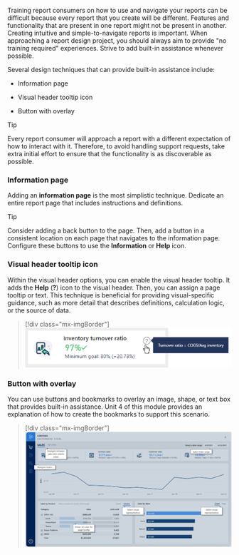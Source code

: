 Training report consumers on how to use and navigate your reports can be difficult because every report that you create will be different. Features and functionality that are present in one report might not be present in another. Creating intuitive and simple-to-navigate reports is important. When approaching a report design project, you should always aim to provide "no training required" experiences. Strive to add built-in assistance whenever possible.

Several design techniques that can provide built-in assistance include:

- Information page

- Visual header tooltip icon

- Button with overlay

> [!TIP]
> Every report consumer will approach a report with a different expectation of how to interact with it. Therefore, to avoid handling support requests, take extra initial effort to ensure that the functionality is as discoverable as possible.

### Information page

Adding an **information page** is the most simplistic technique. Dedicate an entire report page that includes instructions and definitions.

> [!TIP]
> Consider adding a back button to the page. Then, add a button in a consistent location on each page that navigates to the information page. Configure these buttons to use the **Information** or **Help** icon.

### Visual header tooltip icon

Within the visual header options, you can enable the visual header tooltip. It adds the **Help** (**?**) icon to the visual header. Then, you can assign a page tooltip or text. This technique is beneficial for providing visual-specific guidance, such as more detail that describes definitions, calculation logic, or the source of data.

> [!div class="mx-imgBorder"]
> [![Image shows a KPI visual with the cursor hovering over the Help icon. A tooltip is reads Turnover ratio = COGS/Avg inventory.](../media/visual-header-help-icon.png)](../media/visual-header-help-icon.png#lightbox)

### Button with overlay

You can use buttons and bookmarks to overlay an image, shape, or text box that provides built-in assistance. Unit 4 of this module provides an explanation of how to create the bookmarks to support this scenario.

> [!div class="mx-imgBorder"]
> [![Image shows a report page with buttons that have coach marks providing instructional text.](../media/bookmark-button-with-overlay.png)](../media/bookmark-button-with-overlay.png#lightbox)
